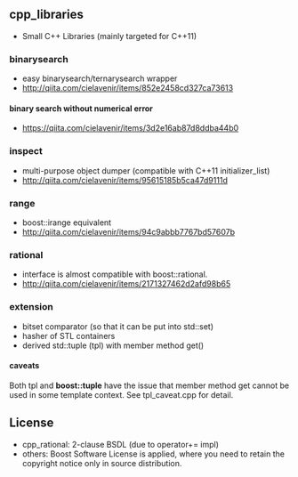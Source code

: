 ## cpp_libraries
- Small C++ Libraries (mainly targeted for C++11)

### binarysearch
- easy binarysearch/ternarysearch wrapper
- http://qiita.com/cielavenir/items/852e2458cd327ca73613

#### binary search without numerical error
- https://qiita.com/cielavenir/items/3d2e16ab87d8ddba44b0

### inspect
- multi-purpose object dumper (compatible with C++11 initializer_list)
- http://qiita.com/cielavenir/items/95615185b5ca47d9111d

### range
- boost::irange equivalent
- http://qiita.com/cielavenir/items/94c9abbb7767bd57607b

### rational
- interface is almost compatible with boost::rational.
- http://qiita.com/cielavenir/items/2171327462d2afd98b65

### extension
- bitset comparator (so that it can be put into std::set)
- hasher of STL containers
- derived std::tuple (tpl) with member method get()

#### caveats

Both tpl and **boost::tuple** have the issue that member method get cannot be used in some template context. See tpl_caveat.cpp for detail.

## License
- cpp_rational: 2-clause BSDL (due to operator+= impl)
- others: Boost Software License is applied, where you need to retain the copyright notice only in source distribution.

